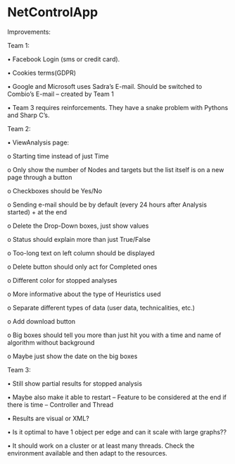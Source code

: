 # NetControlApp 


Improvements:

Team 1:

•	Facebook Login (sms or credit card). 

•	Cookies terms(GDPR)

•	Google and Microsoft uses Sadra’s E-mail. Should be switched to Combio’s E-mail – created by Team 1

•	Team 3 requires reinforcements. They have a snake problem with Pythons and Sharp C’s.


Team 2:

•	ViewAnalysis page:

  o	Starting time instead of just Time
  
  o	Only show the number of Nodes and targets but the list itself is on a new page through a button
  
  o	Checkboxes should be Yes/No
  
  o	Sending e-mail should be by default (every 24 hours after Analysis started) + at the end 
  
  o	Delete the Drop-Down boxes, just show values
  
  o	Status should explain more than just True/False
  
  o	Too-long text on left column should be displayed 
  
  o	Delete button should only act for Completed ones
  
  o	Different color for stopped analyses
  
  o	More informative about the type of Heuristics used
  
  o	Separate different types of data (user data, technicalities, etc.)
  
  o	Add download button
  
  o	Big boxes should tell you more than just hit you with a time and name of algorithm without background 
  
  o	Maybe just show the date on the big boxes
  

Team 3:

•	Still show partial results for stopped analysis

•	Maybe also make it able to restart – Feature to be considered at the end if there is time – Controller and Thread

•	Results are visual or XML? 

•	Is it optimal to have 1 object per edge and can it scale with large graphs??

• It should work on a cluster or at least many threads. Check the environment available and then adapt to the resources.
